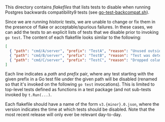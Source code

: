 This directory contains _flakefiles_ that lists tests to disable when running Postgres backwards compatibility9 tests (see [go-test-backcompat.sh](../go-test-backcompat.sh)).

Since we are running _historic_ tests, we are unable to change or fix them in the presence of flake or acceptable/spurious failures. In these cases, we can add the tests to an explicit lists of tests that we disable prior to invoking `go test`. The content of each flakefile looks similar to the following:

```json
[
  { "path": "cmd/A/server", "prefix": "TestA", "reason": "Unused outside of Cloud." },
  { "path": "cmd/B/server", "prefix": "TestB", "reason": "Test was determiened to be flaky." },
  { "path": "cmd/C/server", "prefix": "TestC", "reason": "Dropped column presenting security issue." }
]
```

Each line indicates a _path_ and _prefix_ pair, where any test starting with the given prefix in a Go test file under the given path will be disabled (renamed so that it's invoked on the following `go test` invocations). This is limited to top-level tests defined as functions in a test package (and not sub-tests invoked by `t.Run(...)`.

Each flakefile should have a name of the form `v3.{minor}.0.json`, where the version indicates the time at which tests should be disabled. Note that the most recent release will only ever be relevant day-to-day.
